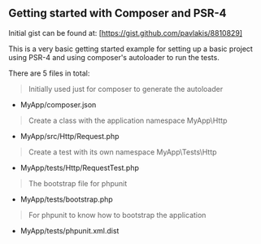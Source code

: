 ## Getting started with Composer and PSR-4

Initial gist can be found at: [https://gist.github.com/pavlakis/8810829]

This is a very basic getting started example for setting up a basic project using PSR-4 and using composer's autoloader to run the tests.

There are 5 files in total:

>Initially used just for composer to generate the autoloader

* MyApp/composer.json


>Create a class with the application namespace MyApp\Http

* MyApp/src/Http/Request.php

>Create a test with its own namespace MyApp\Tests\Http

* MyApp/tests/Http/RequestTest.php


>The bootstrap file for phpunit

* MyApp/tests/bootstrap.php


> For phpunit to know how to bootstrap the application

* MyApp/tests/phpunit.xml.dist


